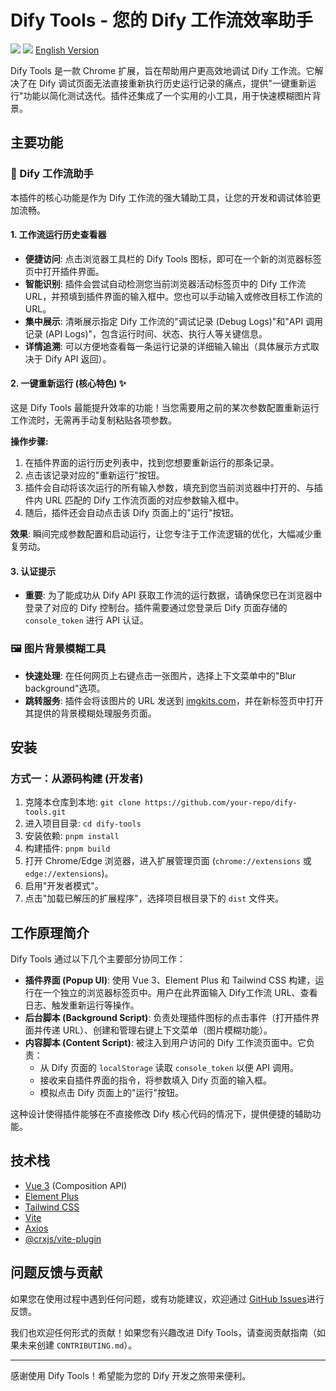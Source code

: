 # Dify Tools - 您的 Dify 工作流效率助手

[![](https://img.shields.io/badge/Chrome%20Web%20Store-%v1.0.0-blue)](https://chrome.google.com/webstore/detail/YOUR_EXTENSION_ID) <!-- 请替换 YOUR_EXTENSION_ID -->
[![](https://img.shields.io/badge/License-MIT-green)](LICENSE) <!-- 假设是 MIT 协议 -->
[English Version](README.md)

Dify Tools 是一款 Chrome 扩展，旨在帮助用户更高效地调试 Dify 工作流。它解决了在 Dify 调试页面无法直接重新执行历史运行记录的痛点，提供"一键重新运行"功能以简化测试迭代。插件还集成了一个实用的小工具，用于快速模糊图片背景。

## 主要功能

### 🚀 Dify 工作流助手

本插件的核心功能是作为 Dify 工作流的强大辅助工具，让您的开发和调试体验更加流畅。

#### 1. 工作流运行历史查看器
- **便捷访问**: 点击浏览器工具栏的 Dify Tools 图标，即可在一个新的浏览器标签页中打开插件界面。
- **智能识别**: 插件会尝试自动检测您当前浏览器活动标签页中的 Dify 工作流 URL，并预填到插件界面的输入框中。您也可以手动输入或修改目标工作流的 URL。
- **集中展示**: 清晰展示指定 Dify 工作流的"调试记录 (Debug Logs)"和"API 调用记录 (API Logs)"，包含运行时间、状态、执行人等关键信息。
- **详情追溯**: 可以方便地查看每一条运行记录的详细输入输出（具体展示方式取决于 Dify API 返回）。

#### 2. 一键重新运行 (核心特色) ✨
这是 Dify Tools 最能提升效率的功能！当您需要用之前的某次参数配置重新运行工作流时，无需再手动复制粘贴各项参数。

**操作步骤:**
1.  在插件界面的运行历史列表中，找到您想要重新运行的那条记录。
2.  点击该记录对应的"重新运行"按钮。
3.  插件会自动将该次运行的所有输入参数，填充到您当前浏览器中打开的、与插件内 URL 匹配的 Dify 工作流页面的对应参数输入框中。
4.  随后，插件还会自动点击该 Dify 页面上的"运行"按钮。

**效果**: 瞬间完成参数配置和启动运行，让您专注于工作流逻辑的优化，大幅减少重复劳动。

<!-- 建议此处嵌入一个 GIF 动画，演示上述"一键重新运行"的操作流程 -->
<!-- ![Dify Tools Re-run Demo GIF](path/to/your/demo.gif) -->

#### 3. 认证提示
- **重要**: 为了能成功从 Dify API 获取工作流的运行数据，请确保您已在浏览器中登录了对应的 Dify 控制台。插件需要通过您登录后 Dify 页面存储的 `console_token` 进行 API 认证。

### 🖼️ 图片背景模糊工具
- **快速处理**: 在任何网页上右键点击一张图片，选择上下文菜单中的"Blur background"选项。
- **跳转服务**: 插件会将该图片的 URL 发送到 [imgkits.com](https://www.imgkits.com/)，并在新标签页中打开其提供的背景模糊处理服务页面。

## 安装


### 方式一：从源码构建 (开发者)
1.  克隆本仓库到本地: `git clone https://github.com/your-repo/dify-tools.git` <!-- 请用户替换 your-repo/dify-tools -->
2.  进入项目目录: `cd dify-tools`
3.  安装依赖: `pnpm install`
4.  构建插件: `pnpm build`
5.  打开 Chrome/Edge 浏览器，进入扩展管理页面 (`chrome://extensions` 或 `edge://extensions`)。
6.  启用"开发者模式"。
7.  点击"加载已解压的扩展程序"，选择项目根目录下的 `dist` 文件夹。

## 工作原理简介
Dify Tools 通过以下几个主要部分协同工作：
- **插件界面 (Popup UI)**: 使用 Vue 3、Element Plus 和 Tailwind CSS 构建，运行在一个独立的浏览器标签页中。用户在此界面输入 Dify工作流 URL、查看日志、触发重新运行等操作。
- **后台脚本 (Background Script)**: 负责处理插件图标的点击事件（打开插件界面并传递 URL）、创建和管理右键上下文菜单（图片模糊功能）。
- **内容脚本 (Content Script)**: 被注入到用户访问的 Dify 工作流页面中。它负责：
    - 从 Dify 页面的 `localStorage` 读取 `console_token` 以便 API 调用。
    - 接收来自插件界面的指令，将参数填入 Dify 页面的输入框。
    - 模拟点击 Dify 页面上的"运行"按钮。

这种设计使得插件能够在不直接修改 Dify 核心代码的情况下，提供便捷的辅助功能。

## 技术栈
- [Vue 3](https://vuejs.org/) (Composition API)
- [Element Plus](https://element-plus.org/)
- [Tailwind CSS](https://tailwindcss.com/)
- [Vite](https://vitejs.dev/)
- [Axios](https://axios-http.com/)
- [@crxjs/vite-plugin](https://crxjs.dev/vite-plugin)

## 问题反馈与贡献
如果您在使用过程中遇到任何问题，或有功能建议，欢迎通过 [GitHub Issues](https://github.com/your-repo/dify-tools/issues)进行反馈。 <!-- 请用户替换 your-repo/dify-tools -->

我们也欢迎任何形式的贡献！如果您有兴趣改进 Dify Tools，请查阅贡献指南（如果未来创建 `CONTRIBUTING.md`）。

---
感谢使用 Dify Tools！希望能为您的 Dify 开发之旅带来便利。

